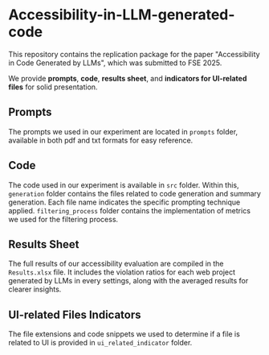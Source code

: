 # Accessibility-in-LLM-generated-code

This repository contains the replication package for the paper "Accessibility in Code Generated by LLMs", which was submitted to FSE 2025.

We provide **prompts**, **code**, **results sheet**, and **indicators for UI-related files** for solid presentation.


## Prompts
The prompts we used in our experiment are located in `prompts` folder, available in both pdf and txt formats for easy reference.

## Code
The code used in our experiment is available in `src` folder. Within this, `generation` folder contains the files related to code generation and summary generation. Each file name indicates the specific prompting technique applied. `filtering_process` folder contains the implementation of metrics we used for the filtering process. 

## Results Sheet
The full results of our accessibility evaluation are compiled in the `Results.xlsx` file. It includes the violation ratios for each web project generated by LLMs in every settings, along with the averaged results for clearer insights.

## UI-related Files Indicators
The file extensions and code snippets we used to determine if a file is related to UI is provided in `ui_related_indicator` folder.
